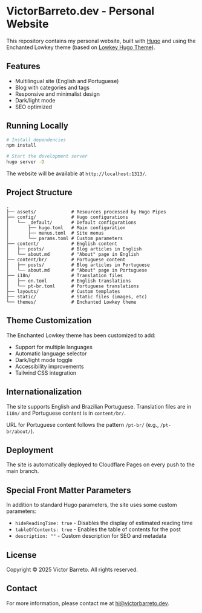 # VictorBarreto.dev - Personal Website

This repository contains my personal website, built with [Hugo](https://gohugo.io/) and using the Enchanted Lowkey theme (based on [Lowkey Hugo Theme](https://github.com/nixentric/Lowkey-Hugo-Theme)).

## Features

- Multilingual site (English and Portuguese)
- Blog with categories and tags
- Responsive and minimalist design
- Dark/light mode
- SEO optimized

## Running Locally

```bash
# Install dependencies
npm install

# Start the development server
hugo server -D
```

The website will be available at `http://localhost:1313/`.

## Project Structure

```
.
├── assets/             # Resources processed by Hugo Pipes
├── config/             # Hugo configurations
│   └── _default/       # Default configurations
│       ├── hugo.toml   # Main configuration
│       ├── menus.toml  # Site menus
│       └── params.toml # Custom parameters
├── content/            # English content
│   ├── posts/          # Blog articles in English
│   └── about.md        # "About" page in English
├── content/br/         # Portuguese content
│   ├── posts/          # Blog articles in Portuguese
│   └── about.md        # "About" page in Portuguese
├── i18n/               # Translation files
│   ├── en.toml         # English translations
│   └── pt-br.toml      # Portuguese translations
├── layouts/            # Custom templates
├── static/             # Static files (images, etc)
└── themes/             # Enchanted Lowkey theme
```

## Theme Customization

The Enchanted Lowkey theme has been customized to add:

- Support for multiple languages
- Automatic language selector
- Dark/light mode toggle
- Accessibility improvements
- Tailwind CSS integration

## Internationalization

The site supports English and Brazilian Portuguese. Translation files are in `i18n/` and Portuguese content is in `content/br/`.

URL for Portuguese content follows the pattern `/pt-br/` (e.g., `/pt-br/about/`).

## Deployment

The site is automatically deployed to Cloudflare Pages on every push to the main branch.

## Special Front Matter Parameters

In addition to standard Hugo parameters, the site uses some custom parameters:

- `hideReadingTime: true` - Disables the display of estimated reading time
- `tableOfContents: true` - Enables the table of contents for the post
- `description: ""` - Custom description for SEO and metadata

## License

Copyright © 2025 Victor Barreto. All rights reserved.

## Contact

For more information, please contact me at [hi@victorbarreto.dev](mailto:hi@victorbarreto.dev). 